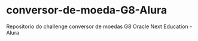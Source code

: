# conversor-de-moeda-G8-Alura
Repositorio do challenge conversor de moedas G8 Oracle Next Education - Alura
